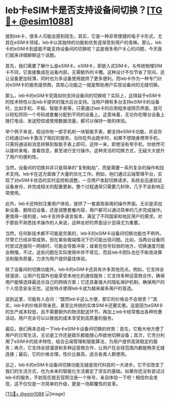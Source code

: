 # leb卡eSIM卡是否支持设备间切换？[[TG💪+ @esim1088](https://t.me/s/esim1088)]

提到leb卡，很多人可能会感到陌生。其实，它是一种非常便捷的电子卡形式，尤其在eSIM卡领域，leb卡以其独特的功能和优势逐渐受到用户的青睐。那么，leb卡的eSIM卡到底能不能支持设备间的切换呢？这是很多用户关心的问题，今天我们就来详细聊聊这个话题。

首先，我们需要了解什么是eSIM卡。eSIM卡，即嵌入式SIM卡，与传统物理SIM卡不同，它直接集成在设备内部，无需额外的卡槽。这种设计不仅节省了空间，还让设备更加轻薄，同时也为多设备使用提供了更多便利。而leb卡作为一种专门针对eSIM卡的服务提供商，其核心功能之一就是帮助用户实现设备间的无缝切换。

那么，leb卡的eSIM卡究竟如何支持设备间的切换呢？实际上，这得益于eSIM卡的技术特性以及leb卡提供的强大后台支持。当用户拥有多台支持eSIM卡的设备时，比如手机、平板、智能手表等，只需通过leb卡的应用程序或网页界面，就可以轻松将同一个号码或套餐分配到不同的设备上。这意味着，无论你在哪台设备上拨打电话、发送短信或使用数据流量，都可以保持一致的体验。

举个例子来说，假设你有一部手机和一块智能手表，都支持eSIM卡功能，并且你已经通过leb卡激活了相应的服务。当你在外出跑步时，如果不想随身携带手机，只需将通话和消息转移到智能手表上即可。这样一来，即使没有带手机，你依然可以接听来电、查看信息，甚至进行支付操作。这种灵活的切换方式，无疑大大提升了用户的便利性。

当然，设备间的切换并非只是简单的“复制粘贴”，而是需要一系列复杂的操作和技术支持。leb卡在这方面做了大量的优化工作。例如，他们通过云端管理平台，实现了对eSIM卡状态的实时监控和调整。一旦用户发起切换请求，系统会迅速验证设备身份，并完成相关的配置更新。整个过程通常只需要几秒钟，几乎不会影响正常使用。

此外，leb卡还特别注重用户体验，提供了一套直观易用的操作界面。无论是添加新设备、删除旧设备，还是调整套餐内容，用户都可以通过简单的几步完成操作。更值得一提的是，leb卡支持多语言版本，满足了不同国家和地区用户的需求。对于那些不熟悉技术操作的人来说，这种友好的界面设计显得尤为重要。

当然，任何新技术都不可能是完美的，leb卡的eSIM卡设备间切换功能也不例外。尽管它已经非常成熟，但在某些极端情况下仍可能出现问题。比如，当两台设备同时尝试连接同一网络时，可能会导致冲突；或者在信号较弱的地方，切换速度可能会稍慢。不过，这些问题在实际使用中并不常见，而且leb卡团队也在不断改进算法和服务质量，力求为用户提供最佳体验。

除了设备间的切换功能外，leb卡的eSIM卡还具有许多其他亮点。例如，它支持全球漫游，让用户在国外也能享受本地化的通信服务；它支持多种运营商合作，确保用户能够选择最适合自己的网络方案；它还具备强大的隐私保护机制，确保用户的个人信息安全无忧。这些特点使得leb卡成为越来越多用户的首选。

说到这里，可能有人会问：“既然leb卡这么方便，那它的价格会不会很贵？”其实，leb卡的价格非常亲民，甚至比传统的实体SIM卡还要实惠。这是因为eSIM卡的生产成本较低，且不需要额外的物流配送环节。再加上leb卡经常推出各种优惠活动，用户完全可以以极低的成本享受到高质量的服务。

最后，我们再来总结一下leb卡eSIM卡设备间切换的优势：首先，它极大地方便了用户的日常生活，无论是工作还是娱乐都能随心所欲地切换设备；其次，它充分利用了eSIM卡的技术特性，结合云端管理和智能算法，为用户提供高效稳定的服务；再次，它支持全球漫游和多种运营商合作，让用户在全球范围内都能畅享无缝连接；最后，它的价格合理，性价比极高，适合各类人群使用。

总之，leb卡的eSIM卡设备间切换功能无疑是现代科技的一大进步。它不仅改变了我们的生活方式，也为未来的智能化生活奠定了坚实的基础。如果你还没有尝试过leb卡的服务，不妨现在就去官网注册一个账号，亲自体验一下吧！相信你会发现，这不仅仅是一次简单的升级，更是一场颠覆性的变革。

[[TG💪+ @esim1088](https://t.me/s/esim1088) ![Image](https://i.postimg.cc/4NQfJmqS/Snipaste-2025-05-13-00-14-12.png)]